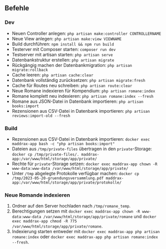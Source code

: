 ## Befehle
### Dev
- Neuen Controller anlegen: `php artisan make:controller CONTROLLERNAME`
- Neue View anlegen: `php artisan make:view VIEWNAME`
- Build durchführen: `npm install && npm run build`
- Testerver mit Composer starten: `composer run dev`
- Testserver mit artisan starten: `php artisan serve`
- Datenbankstruktur erstellen: `php artisan migrate`
- Rückgängig machen der Datenbankmigration: `php artisan migrate:rollback`
- Cache leeren: `php artisan cache:clear`
- Datenbank vollständig zurücksetzen: `php artisan migrate:fresh`
- Cache für Routes neu schreiben: `php artisan route:clear`
- Neue Romane indexieren für Kompendium: `php artisan romane:index`
- Romane komplett neu indexieren: `php artisan romane:index --fresh`
- Romane aus JSON-Datei in Datenbank importieren: `php artisan books:import`
- Rezensionen aus CSV-Datei in Datenbank importieren: `php artisan reviews:import-old --fresh`

### Build
- Rezensionen aus CSV-Datei in Datenbank importieren: `docker exec maddrax-app bash -c "php artisan books:import"`
- Dateien aus `/tmp/private-files` übertragen in den `private`-Storage: `docker cp /tmp/private-files/. maddrax-app:/var/www/html/storage/app/private/`
- Rechte für `private`-Storage setzen: `docker exec maddrax-app chown -R www-data:www-data /var/www/html/storage/app/private/`
- Unter `/tmp` abgelegte Protokolle verfügbar machen: `docker cp /tmp/2023-05-20-gruendungsversammlung.pdf maddrax-app:/var/www/html/storage/app/private/protokolle/`

### Neue Romande indexieren
1. Ordner auf den Server hochladen nach `/tmp/romane_temp`.
2. Berechtigungen setzen mit `docker exec maddrax-app chown -R www-data:www-data /var/www/html/storage/app/private/romane` und `docker exec maddrax-app chmod -R 775 /var/www/html/storage/app/private/romane`.
3. Indexierung starten entweder mit `docker exec maddrax-app php artisan romane:index` oder `docker exec maddrax-app php artisan romane:index --fresh`.